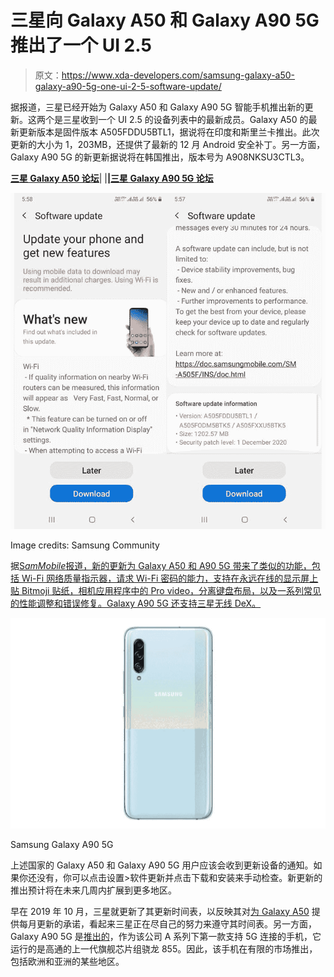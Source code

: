 # 三星向 Galaxy A50 和 Galaxy A90 5G 推出了一个 UI 2.5

> 原文：<https://www.xda-developers.com/samsung-galaxy-a50-galaxy-a90-5g-one-ui-2-5-software-update/>

据报道，三星已经开始为 Galaxy A50 和 Galaxy A90 5G 智能手机推出新的更新。这两个是三星收到一个 UI 2.5 的设备列表中的最新成员。Galaxy A50 的最新更新版本是固件版本 A505FDDU5BTL1，据说将在印度和斯里兰卡推出。此次更新的大小为 1，203MB，还提供了最新的 12 月 Android 安全补丁。另一方面，Galaxy A90 5G 的新更新据说将在韩国推出，版本号为 A908NKSU3CTL3。

**[三星 Galaxy A50 论坛](https://forum.xda-developers.com/c/samsung-galaxy-a50.8679/)**| |**|[三星 Galaxy A90 5G 论坛](https://forum.xda-developers.com/c/samsung-galaxy-a90-5g.9256/)**

 <picture>![samsung galaxy a50 one ui 2.5 update ](img/e8f42e56c9d6149759ac8d2ae62a945b.png)</picture> 

Image credits: Samsung Community

据[S*amMobile*报道，新的更新为 Galaxy A50 和 A90 5G 带来了类似的功能，包括 Wi-Fi 网络质量指示器，请求 Wi-Fi 密码的能力，支持在永远在线的显示屏上贴 Bitmoji 贴纸，相机应用程序中的 Pro video，分离键盘布局，以及一系列常见的性能调整和错误修复。Galaxy A90 5G 还支持三星无线 DeX。](https://www.sammobile.com/news/galaxy-a50-galaxy-a90-one-ui-2-5-update-released/)

 <picture>![Samsung Galaxy A90 5G](img/04b5f6bebf85a6fb121fb753c85e1255.png)</picture> 

Samsung Galaxy A90 5G

上述国家的 Galaxy A50 和 Galaxy A90 5G 用户应该会收到更新设备的通知。如果你还没有，你可以点击设置>软件更新并点击下载和安装来手动检查。新更新的推出预计将在未来几周内扩展到更多地区。

早在 2019 年 10 月，三星就更新了其更新时间表，以反映其对[为 Galaxy A50](https://www.xda-developers.com/samsung-promises-galaxy-fold-a50-monthly-security-updates/) 提供每月更新的承诺，看起来三星正在尽自己的努力来遵守其时间表。另一方面，Galaxy A90 5G 是[推出的](https://www.xda-developers.com/samsung-galaxy-a90-5g-snapdragon-855-dex-launched/)，作为该公司 A 系列下第一款支持 5G 连接的手机，它运行的是高通的上一代旗舰芯片组骁龙 855。因此，该手机在有限的市场推出，包括欧洲和亚洲的某些地区。